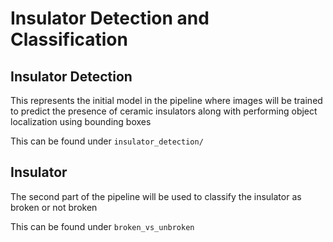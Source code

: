 # Insulator Detection and Classification 


## Insulator Detection

This represents the initial model in the pipeline where images will be trained to predict the presence of ceramic insulators along with performing object localization using bounding boxes

This can be found under `insulator_detection/`

## Insulator 

The second part of the pipeline will be used to classify the insulator as broken or not broken

This can be found under `broken_vs_unbroken`